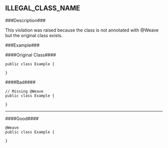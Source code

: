 ## ILLEGAL_CLASS_NAME ##

###Description###

This violation was raised because the class is not annotated with @Weave but the original class exists.

###Example###

####Original Class####
```
public class Example {

}
```


####Bad####
```
// Missing @Weave
public class Example {

}
```

----------

####Good####
```
@Weave
public class Example {

}
```